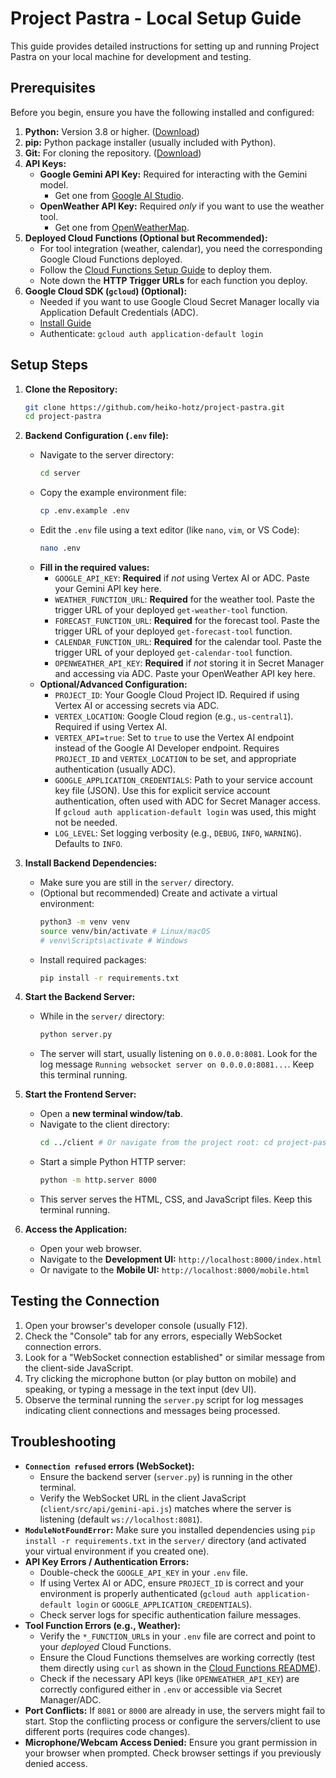 # Project Pastra - Local Setup Guide

This guide provides detailed instructions for setting up and running Project Pastra on your local machine for development and testing.

## Prerequisites

Before you begin, ensure you have the following installed and configured:

1.  **Python:** Version 3.8 or higher. ([Download](https://www.python.org/downloads/))
2.  **pip:** Python package installer (usually included with Python).
3.  **Git:** For cloning the repository. ([Download](https://git-scm.com/))
4.  **API Keys:**
    *   **Google Gemini API Key:** Required for interacting with the Gemini model.
        *   Get one from [Google AI Studio](https://makersuite.google.com/app/apikey).
    *   **OpenWeather API Key:** Required *only* if you want to use the weather tool.
        *   Get one from [OpenWeatherMap](https://openweathermap.org/api).
5.  **Deployed Cloud Functions (Optional but Recommended):**
    *   For tool integration (weather, calendar), you need the corresponding Google Cloud Functions deployed.
    *   Follow the [Cloud Functions Setup Guide](../cloud-functions/README.md) to deploy them.
    *   Note down the **HTTP Trigger URLs** for each function you deploy.
6.  **Google Cloud SDK (`gcloud`) (Optional):**
    *   Needed if you want to use Google Cloud Secret Manager locally via Application Default Credentials (ADC).
    *   [Install Guide](https://cloud.google.com/sdk/docs/install)
    *   Authenticate: `gcloud auth application-default login`

## Setup Steps

1.  **Clone the Repository:**
    ```bash
    git clone https://github.com/heiko-hotz/project-pastra.git
    cd project-pastra
    ```

2.  **Backend Configuration (`.env` file):**
    *   Navigate to the server directory:
        ```bash
        cd server
        ```
    *   Copy the example environment file:
        ```bash
        cp .env.example .env
        ```
    *   Edit the `.env` file using a text editor (like `nano`, `vim`, or VS Code):
        ```bash
        nano .env
        ```
    *   **Fill in the required values:**
        *   `GOOGLE_API_KEY`: **Required** if *not* using Vertex AI or ADC. Paste your Gemini API key here.
        *   `WEATHER_FUNCTION_URL`: **Required** for the weather tool. Paste the trigger URL of your deployed `get-weather-tool` function.
        *   `FORECAST_FUNCTION_URL`: **Required** for the forecast tool. Paste the trigger URL of your deployed `get-forecast-tool` function.
        *   `CALENDAR_FUNCTION_URL`: **Required** for the calendar tool. Paste the trigger URL of your deployed `get-calendar-tool` function.
        *   `OPENWEATHER_API_KEY`: **Required** if *not* storing it in Secret Manager and accessing via ADC. Paste your OpenWeather API key here.
    *   **Optional/Advanced Configuration:**
        *   `PROJECT_ID`: Your Google Cloud Project ID. Required if using Vertex AI or accessing secrets via ADC.
        *   `VERTEX_LOCATION`: Google Cloud region (e.g., `us-central1`). Required if using Vertex AI.
        *   `VERTEX_API=true`: Set to `true` to use the Vertex AI endpoint instead of the Google AI Developer endpoint. Requires `PROJECT_ID` and `VERTEX_LOCATION` to be set, and appropriate authentication (usually ADC).
        *   `GOOGLE_APPLICATION_CREDENTIALS`: Path to your service account key file (JSON). Use this for explicit service account authentication, often used with ADC for Secret Manager access. If `gcloud auth application-default login` was used, this might not be needed.
        *   `LOG_LEVEL`: Set logging verbosity (e.g., `DEBUG`, `INFO`, `WARNING`). Defaults to `INFO`.

3.  **Install Backend Dependencies:**
    *   Make sure you are still in the `server/` directory.
    *   (Optional but recommended) Create and activate a virtual environment:
        ```bash
        python3 -m venv venv
        source venv/bin/activate # Linux/macOS
        # venv\Scripts\activate # Windows
        ```
    *   Install required packages:
        ```bash
        pip install -r requirements.txt
        ```

4.  **Start the Backend Server:**
    *   While in the `server/` directory:
        ```bash
        python server.py
        ```
    *   The server will start, usually listening on `0.0.0.0:8081`. Look for the log message `Running websocket server on 0.0.0.0:8081...`. Keep this terminal running.

5.  **Start the Frontend Server:**
    *   Open a **new terminal window/tab**.
    *   Navigate to the client directory:
        ```bash
        cd ../client # Or navigate from the project root: cd project-pastra/client
        ```
    *   Start a simple Python HTTP server:
        ```bash
        python -m http.server 8000
        ```
    *   This server serves the HTML, CSS, and JavaScript files. Keep this terminal running.

6.  **Access the Application:**
    *   Open your web browser.
    *   Navigate to the **Development UI:** `http://localhost:8000/index.html`
    *   Or navigate to the **Mobile UI:** `http://localhost:8000/mobile.html`

## Testing the Connection

1.  Open your browser's developer console (usually F12).
2.  Check the "Console" tab for any errors, especially WebSocket connection errors.
3.  Look for a "WebSocket connection established" or similar message from the client-side JavaScript.
4.  Try clicking the microphone button (or play button on mobile) and speaking, or typing a message in the text input (dev UI).
5.  Observe the terminal running the `server.py` script for log messages indicating client connections and messages being processed.

## Troubleshooting

*   **`Connection refused` errors (WebSocket):**
    *   Ensure the backend server (`server.py`) is running in the other terminal.
    *   Verify the WebSocket URL in the client JavaScript (`client/src/api/gemini-api.js`) matches where the server is listening (default `ws://localhost:8081`).
*   **`ModuleNotFoundError`:** Make sure you installed dependencies using `pip install -r requirements.txt` in the `server/` directory (and activated your virtual environment if you created one).
*   **API Key Errors / Authentication Errors:**
    *   Double-check the `GOOGLE_API_KEY` in your `.env` file.
    *   If using Vertex AI or ADC, ensure `PROJECT_ID` is correct and your environment is properly authenticated (`gcloud auth application-default login` or `GOOGLE_APPLICATION_CREDENTIALS`).
    *   Check server logs for specific authentication failure messages.
*   **Tool Function Errors (e.g., Weather):**
    *   Verify the `*_FUNCTION_URL`s in your `.env` file are correct and point to your *deployed* Cloud Functions.
    *   Ensure the Cloud Functions themselves are working correctly (test them directly using `curl` as shown in the [Cloud Functions README](../cloud-functions/README.md#testing-the-functions)).
    *   Check if the necessary API keys (like `OPENWEATHER_API_KEY`) are correctly configured either in `.env` or accessible via Secret Manager/ADC.
*   **Port Conflicts:** If `8081` or `8000` are already in use, the servers might fail to start. Stop the conflicting process or configure the servers/client to use different ports (requires code changes).
*   **Microphone/Webcam Access Denied:** Ensure you grant permission in your browser when prompted. Check browser settings if you previously denied access.